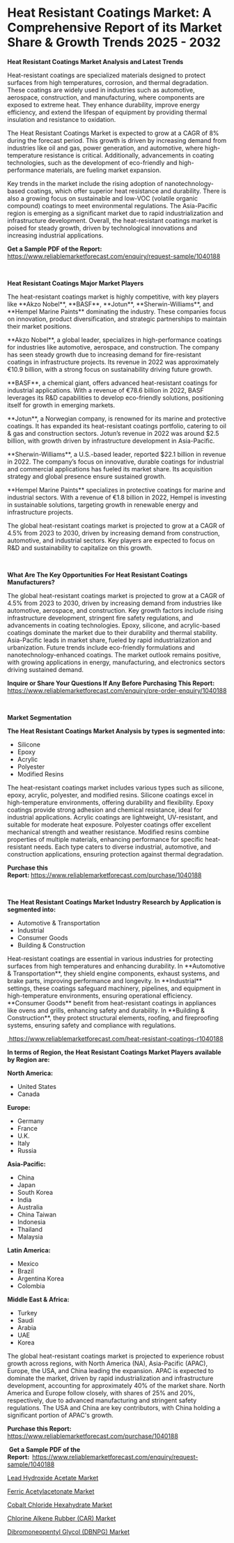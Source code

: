 <p><h1>Heat Resistant Coatings Market: A Comprehensive Report of its Market Share & Growth Trends 2025 - 2032</h1></p><p><strong>Heat Resistant Coatings Market Analysis and Latest Trends</strong></p>
<p><p>Heat-resistant coatings are specialized materials designed to protect surfaces from high temperatures, corrosion, and thermal degradation. These coatings are widely used in industries such as automotive, aerospace, construction, and manufacturing, where components are exposed to extreme heat. They enhance durability, improve energy efficiency, and extend the lifespan of equipment by providing thermal insulation and resistance to oxidation.</p><p>The Heat Resistant Coatings Market is expected to grow at a CAGR of 8% during the forecast period. This growth is driven by increasing demand from industries like oil and gas, power generation, and automotive, where high-temperature resistance is critical. Additionally, advancements in coating technologies, such as the development of eco-friendly and high-performance materials, are fueling market expansion.</p><p>Key trends in the market include the rising adoption of nanotechnology-based coatings, which offer superior heat resistance and durability. There is also a growing focus on sustainable and low-VOC (volatile organic compound) coatings to meet environmental regulations. The Asia-Pacific region is emerging as a significant market due to rapid industrialization and infrastructure development. Overall, the heat-resistant coatings market is poised for steady growth, driven by technological innovations and increasing industrial applications.</p></p>
<p><strong>Get a Sample PDF of the Report:&nbsp;</strong> <a href="https://www.reliablemarketforecast.com/enquiry/request-sample/1040188?utm_campaign=2173&utm_medium=2&utm_source=Github&utm_content=ia&utm_term=25012025&utm_id=heat-resistant-coatings">https://www.reliablemarketforecast.com/enquiry/request-sample/1040188</a></p>
<p>&nbsp;</p>
<p><strong>Heat Resistant Coatings Major Market Players</strong></p>
<p><p>The heat-resistant coatings market is highly competitive, with key players like **Akzo Nobel**, **BASF**, **Jotun**, **Sherwin-Williams**, and **Hempel Marine Paints** dominating the industry. These companies focus on innovation, product diversification, and strategic partnerships to maintain their market positions.</p><p>**Akzo Nobel**, a global leader, specializes in high-performance coatings for industries like automotive, aerospace, and construction. The company has seen steady growth due to increasing demand for fire-resistant coatings in infrastructure projects. Its revenue in 2022 was approximately €10.9 billion, with a strong focus on sustainability driving future growth.</p><p>**BASF**, a chemical giant, offers advanced heat-resistant coatings for industrial applications. With a revenue of €78.6 billion in 2022, BASF leverages its R&D capabilities to develop eco-friendly solutions, positioning itself for growth in emerging markets.</p><p>**Jotun**, a Norwegian company, is renowned for its marine and protective coatings. It has expanded its heat-resistant coatings portfolio, catering to oil & gas and construction sectors. Jotun’s revenue in 2022 was around $2.5 billion, with growth driven by infrastructure development in Asia-Pacific.</p><p>**Sherwin-Williams**, a U.S.-based leader, reported $22.1 billion in revenue in 2022. The company’s focus on innovative, durable coatings for industrial and commercial applications has fueled its market share. Its acquisition strategy and global presence ensure sustained growth.</p><p>**Hempel Marine Paints** specializes in protective coatings for marine and industrial sectors. With a revenue of €1.8 billion in 2022, Hempel is investing in sustainable solutions, targeting growth in renewable energy and infrastructure projects.</p><p>The global heat-resistant coatings market is projected to grow at a CAGR of 4.5% from 2023 to 2030, driven by increasing demand from construction, automotive, and industrial sectors. Key players are expected to focus on R&D and sustainability to capitalize on this growth.</p></p>
<p>&nbsp;</p>
<p><strong>What Are The Key Opportunities For Heat Resistant Coatings Manufacturers?</strong></p>
<p><p>The global heat-resistant coatings market is projected to grow at a CAGR of 4.5% from 2023 to 2030, driven by increasing demand from industries like automotive, aerospace, and construction. Key growth factors include rising infrastructure development, stringent fire safety regulations, and advancements in coating technologies. Epoxy, silicone, and acrylic-based coatings dominate the market due to their durability and thermal stability. Asia-Pacific leads in market share, fueled by rapid industrialization and urbanization. Future trends include eco-friendly formulations and nanotechnology-enhanced coatings. The market outlook remains positive, with growing applications in energy, manufacturing, and electronics sectors driving sustained demand.</p></p>
<p><strong>Inquire or Share Your Questions If Any Before Purchasing This Report:</strong> <a href="https://www.reliablemarketforecast.com/enquiry/pre-order-enquiry/1040188?utm_campaign=2173&utm_medium=2&utm_source=Github&utm_content=ia&utm_term=25012025&utm_id=heat-resistant-coatings">https://www.reliablemarketforecast.com/enquiry/pre-order-enquiry/1040188</a></p>
<p>&nbsp;</p>
<p><strong>Market Segmentation</strong></p>
<p><strong>The Heat Resistant Coatings Market Analysis by types is segmented into:</strong></p>
<p><ul><li>Silicone</li><li>Epoxy</li><li>Acrylic</li><li>Polyester</li><li>Modified Resins</li></ul></p>
<p><p>The heat-resistant coatings market includes various types such as silicone, epoxy, acrylic, polyester, and modified resins. Silicone coatings excel in high-temperature environments, offering durability and flexibility. Epoxy coatings provide strong adhesion and chemical resistance, ideal for industrial applications. Acrylic coatings are lightweight, UV-resistant, and suitable for moderate heat exposure. Polyester coatings offer excellent mechanical strength and weather resistance. Modified resins combine properties of multiple materials, enhancing performance for specific heat-resistant needs. Each type caters to diverse industrial, automotive, and construction applications, ensuring protection against thermal degradation.</p></p>
<p><strong>Purchase this Report:&nbsp;</strong><a href="https://www.reliablemarketforecast.com/purchase/1040188?utm_campaign=2173&utm_medium=2&utm_source=Github&utm_content=ia&utm_term=25012025&utm_id=heat-resistant-coatings">https://www.reliablemarketforecast.com/purchase/1040188</a></p>
<p>&nbsp;</p>
<p><strong>The Heat Resistant Coatings Market Industry Research by Application is segmented into:</strong></p>
<p><ul><li>Automotive & Transportation</li><li>Industrial</li><li>Consumer Goods</li><li>Building & Construction</li></ul></p>
<p><p>Heat-resistant coatings are essential in various industries for protecting surfaces from high temperatures and enhancing durability. In **Automotive & Transportation**, they shield engine components, exhaust systems, and brake parts, improving performance and longevity. In **Industrial** settings, these coatings safeguard machinery, pipelines, and equipment in high-temperature environments, ensuring operational efficiency. **Consumer Goods** benefit from heat-resistant coatings in appliances like ovens and grills, enhancing safety and durability. In **Building & Construction**, they protect structural elements, roofing, and fireproofing systems, ensuring safety and compliance with regulations.</p></p>
<p><a href="https://www.reliablemarketforecast.com/heat-resistant-coatings-r1040188?utm_campaign=2173&utm_medium=2&utm_source=Github&utm_content=ia&utm_term=25012025&utm_id=heat-resistant-coatings">&nbsp;https://www.reliablemarketforecast.com/heat-resistant-coatings-r1040188</a></p>
<p><strong>In terms of Region, the Heat Resistant Coatings Market Players available by Region are:</strong></p>
<p>
    <p> <strong> North America: </strong>
        <ul>
            <li>United States</li>
            <li>Canada</li>
        </ul>
        </p> 
    <p> <strong> Europe: </strong>
        <ul>
            <li>Germany</li>
            <li>France</li>
            <li>U.K.</li>
            <li>Italy</li>
            <li>Russia</li>
        </ul>
        </p> 
    <p> <strong> Asia-Pacific: </strong>
        <ul>
            <li>China</li>
            <li>Japan</li>
            <li>South Korea</li>
            <li>India</li>
            <li>Australia</li>
            <li>China Taiwan</li>
            <li>Indonesia</li>
            <li>Thailand</li>
            <li>Malaysia</li>
        </ul>
        </p> 
    <p> <strong> Latin America: </strong>
        <ul>
            <li>Mexico</li>
            <li>Brazil</li>
            <li>Argentina Korea</li>
            <li>Colombia</li>
        </ul>
        </p> 
    <p> <strong> Middle East & Africa: </strong>
        <ul>
            <li>Turkey</li>
            <li>Saudi</li>
            <li>Arabia</li>
            <li>UAE</li>
            <li>Korea</li>
        </ul>
    </p>
    </p>
<p><p>The global heat-resistant coatings market is projected to experience robust growth across regions, with North America (NA), Asia-Pacific (APAC), Europe, the USA, and China leading the expansion. APAC is expected to dominate the market, driven by rapid industrialization and infrastructure development, accounting for approximately 40% of the market share. North America and Europe follow closely, with shares of 25% and 20%, respectively, due to advanced manufacturing and stringent safety regulations. The USA and China are key contributors, with China holding a significant portion of APAC's growth.</p></p>
<p><strong>Purchase this Report: </strong><a href="https://www.reliablemarketforecast.com/purchase/1040188?utm_campaign=2173&utm_medium=2&utm_source=Github&utm_content=ia&utm_term=25012025&utm_id=heat-resistant-coatings">https://www.reliablemarketforecast.com/purchase/1040188</a></p>
<p>&nbsp;<strong>Get a Sample PDF of the Report:&nbsp;&nbsp;</strong><a href="https://www.reliablemarketforecast.com/enquiry/request-sample/1040188?utm_campaign=2173&utm_medium=2&utm_source=Github&utm_content=ia&utm_term=25012025&utm_id=heat-resistant-coatings">https://www.reliablemarketforecast.com/enquiry/request-sample/1040188</a></p>
<p><strong></strong></p>
<p><p><a href="https://www.linkedin.com/pulse/lead-hydroxide-acetate-market-ecosystem-competitive-landscape-inqaf?utm_campaign=2173&utm_medium=2&utm_source=Github&utm_content=ia&utm_term=25012025&utm_id=heat-resistant-coatings">Lead Hydroxide Acetate Market</a></p><p><a href="https://www.linkedin.com/pulse/evaluating-ferric-acetylacetonate-market-size-growth-4fptf?utm_campaign=2173&utm_medium=2&utm_source=Github&utm_content=ia&utm_term=25012025&utm_id=heat-resistant-coatings">Ferric Acetylacetonate Market</a></p><p><a href="https://www.linkedin.com/pulse/industry-experts-project-cobalt-chloride-hexahydrate-yvpsf?utm_campaign=2173&utm_medium=2&utm_source=Github&utm_content=ia&utm_term=25012025&utm_id=heat-resistant-coatings">Cobalt Chloride Hexahydrate Market</a></p><p><a href="https://www.linkedin.com/pulse/chlorine-alkene-rubber-car-market-analysis-present-size-be5ff?utm_campaign=2173&utm_medium=2&utm_source=Github&utm_content=ia&utm_term=25012025&utm_id=heat-resistant-coatings">Chlorine Alkene Rubber (CAR) Market</a></p><p><a href="https://www.linkedin.com/pulse/global-dibromoneopentyl-glycol-dbnpg-market-report-2025-2032-vkdlf?utm_campaign=2173&utm_medium=2&utm_source=Github&utm_content=ia&utm_term=25012025&utm_id=heat-resistant-coatings">Dibromoneopentyl Glycol (DBNPG) Market</a></p></p>